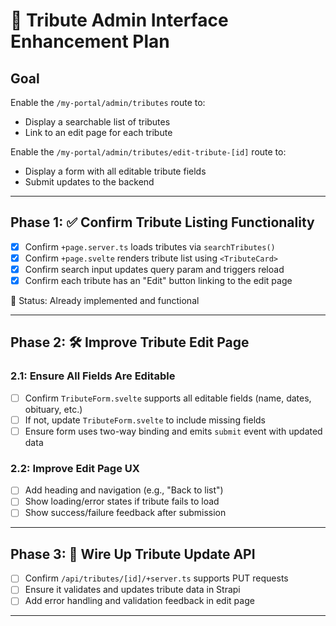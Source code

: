 # 🧩 Tribute Admin Interface Enhancement Plan

## Goal

Enable the `/my-portal/admin/tributes` route to:
- Display a searchable list of tributes
- Link to an edit page for each tribute

Enable the `/my-portal/admin/tributes/edit-tribute-[id]` route to:
- Display a form with all editable tribute fields
- Submit updates to the backend

---

## Phase 1: ✅ Confirm Tribute Listing Functionality

- [x] Confirm `+page.server.ts` loads tributes via `searchTributes()`
- [x] Confirm `+page.svelte` renders tribute list using `<TributeCard>`
- [x] Confirm search input updates query param and triggers reload
- [x] Confirm each tribute has an "Edit" button linking to the edit page

📝 Status: Already implemented and functional

---

## Phase 2: 🛠️ Improve Tribute Edit Page

### 2.1: Ensure All Fields Are Editable
- [ ] Confirm `TributeForm.svelte` supports all editable fields (name, dates, obituary, etc.)
- [ ] If not, update `TributeForm.svelte` to include missing fields
- [ ] Ensure form uses two-way binding and emits `submit` event with updated data

### 2.2: Improve Edit Page UX
- [ ] Add heading and navigation (e.g., "Back to list")
- [ ] Show loading/error states if tribute fails to load
- [ ] Show success/failure feedback after submission

---

## Phase 3: 🔄 Wire Up Tribute Update API

- [ ] Confirm `/api/tributes/[id]/+server.ts` supports PUT requests
- [ ] Ensure it validates and updates tribute data in Strapi
- [ ] Add error handling and validation feedback in edit page

---

 